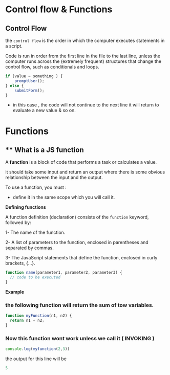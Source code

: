 # Control flow & Functions


## **Control Flow**

the `control flow` is the order in which the computer executes statements in a script.

Code is run in order from the first line in the file to the last line, unless the computer runs across the (extremely frequent) structures that change the control flow, such as conditionals and loops. 

```js 
if (value = something ) {
    promptUser();
} else {
    submitForm();
}
```
- in this case , the code will not continue to the next line it will return to evaluate a new value & so on.

# Functions 

## ** What is a JS function

A **function** is a block of code that performs a task or calculates a value.
 
it should take some input and return an output where there is some obvious relationship between the input and the output. 

To use a function, you must :  

- define it in the same scope which you will call it.

**Defining functions**

A function definition (declaration) consists of the `function` keyword, followed by:

1- The name of the function.

2- A list of parameters to the function, enclosed in parentheses and separated by commas.

3- The JavaScript statements that define the function, enclosed in curly brackets, {...}.

```js
function name(parameter1, parameter2, parameter3) {
  // code to be executed
}
```

**Example**

### the following function will return the sum of tow variables.

```js
function myFunction(n1, n2) {
  return n1 + n2;   
}
```

### Now this function wont work unless we call it ( **INVOKING** )

```js
console.log(myfunction(2,3))
```
the output for this line will be 

```js
5
```

